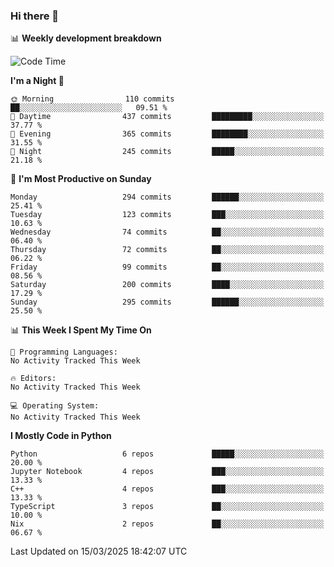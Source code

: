 ### Hi there 👋

📊 **Weekly development breakdown**
<!--START_SECTION:waka-->
![Code Time](http://img.shields.io/badge/Code%20Time-394%20hrs%2052%20mins-blue)

**I'm a Night 🦉** 

```text
🌞 Morning                110 commits         ██░░░░░░░░░░░░░░░░░░░░░░░   09.51 % 
🌆 Daytime                437 commits         █████████░░░░░░░░░░░░░░░░   37.77 % 
🌃 Evening                365 commits         ████████░░░░░░░░░░░░░░░░░   31.55 % 
🌙 Night                  245 commits         █████░░░░░░░░░░░░░░░░░░░░   21.18 % 
```
📅 **I'm Most Productive on Sunday** 

```text
Monday                   294 commits         ██████░░░░░░░░░░░░░░░░░░░   25.41 % 
Tuesday                  123 commits         ███░░░░░░░░░░░░░░░░░░░░░░   10.63 % 
Wednesday                74 commits          ██░░░░░░░░░░░░░░░░░░░░░░░   06.40 % 
Thursday                 72 commits          ██░░░░░░░░░░░░░░░░░░░░░░░   06.22 % 
Friday                   99 commits          ██░░░░░░░░░░░░░░░░░░░░░░░   08.56 % 
Saturday                 200 commits         ████░░░░░░░░░░░░░░░░░░░░░   17.29 % 
Sunday                   295 commits         ██████░░░░░░░░░░░░░░░░░░░   25.50 % 
```


📊 **This Week I Spent My Time On** 

```text
💬 Programming Languages: 
No Activity Tracked This Week

🔥 Editors: 
No Activity Tracked This Week

💻 Operating System: 
No Activity Tracked This Week
```

**I Mostly Code in Python** 

```text
Python                   6 repos             █████░░░░░░░░░░░░░░░░░░░░   20.00 % 
Jupyter Notebook         4 repos             ███░░░░░░░░░░░░░░░░░░░░░░   13.33 % 
C++                      4 repos             ███░░░░░░░░░░░░░░░░░░░░░░   13.33 % 
TypeScript               3 repos             ██░░░░░░░░░░░░░░░░░░░░░░░   10.00 % 
Nix                      2 repos             ██░░░░░░░░░░░░░░░░░░░░░░░   06.67 % 
```




 Last Updated on 15/03/2025 18:42:07 UTC
<!--END_SECTION:waka-->
<!--
**R-enanVieira/R-enanVieira** is a ✨ _special_ ✨ repository because its `README.md` (this file) appears on your GitHub profile.

Here are some ideas to get you started:

- 🔭 I’m currently working on ...
- 🌱 I’m currently learning ...
- 👯 I’m looking to collaborate on ...
- 🤔 I’m looking for help with ...
- 💬 Ask me about ...
- 📫 How to reach me: ...
- 😄 Pronouns: ...
- ⚡ Fun fact: ...
-->
